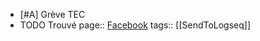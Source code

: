 - [#A] Grève TEC
- TODO Trouvé
  page:: [Facebook](https://www.facebook.com/)
  tags:: [[SendToLogseq]]